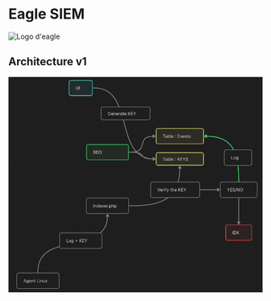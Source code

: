 # Eagle SIEM
![Logo d'eagle](img/logo.png)

## Architecture v1
![architecture v1 schema](img/architecture.png)
